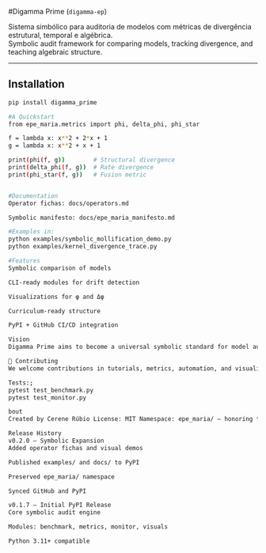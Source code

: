 #Digamma Prime (`digamma-ep`)

Sistema simbólico para auditoria de modelos com métricas de divergência estrutural, temporal e algébrica.  
Symbolic audit framework for comparing models, tracking divergence, and teaching algebraic structure.

---

##  Installation

```bash
pip install digamma_prime

#A Quickstart
from epe_maria.metrics import phi, delta_phi, phi_star

f = lambda x: x**2 + 2*x + 1
g = lambda x: x**2 + x + 1

print(phi(f, g))        # Structural divergence
print(delta_phi(f, g))  # Rate divergence
print(phi_star(f, g))   # Fusion metric


#Documentation
Operator fichas: docs/operators.md

Symbolic manifesto: docs/epe_maria_manifesto.md

#Examples in:
python examples/symbolic_mollification_demo.py
python examples/kernel_divergence_trace.py

#Features
Symbolic comparison of models

CLI-ready modules for drift detection

Visualizations for φ and Δφ

Curriculum-ready structure

PyPI + GitHub CI/CD integration

Vision
Digamma Prime aims to become a universal symbolic standard for model auditing, drift detection, and interpretability — rooted in the algebraic legacy of Epe Piancé Maria II.

🤝 Contributing
We welcome contributions in tutorials, metrics, automation, and visualizations. See docs/roadmap.md and docs/style_guide.md to get started.

Tests:;
pytest test_benchmark.py
pytest test_monitor.py

bout
Created by Cerene Rúbio License: MIT Namespace: epe_maria/ — honoring the symbolic grammar of Epe Piancé Maria II

Release History
v0.2.0 – Symbolic Expansion
Added operator fichas and visual demos

Published examples/ and docs/ to PyPI

Preserved epe_maria/ namespace

Synced GitHub and PyPI

v0.1.7 – Initial PyPI Release
Core symbolic audit engine

Modules: benchmark, metrics, monitor, visuals

Python 3.11+ compatible
